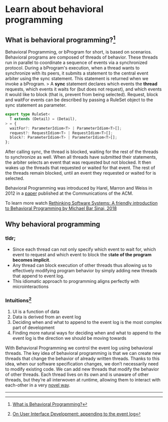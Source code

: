 # Learn about behavioral programming

## What is behavioral programming?[^1]

Behavioral Programming, or bProgram for short, is based on scenarios. Behavioral
programs are composed of threads of behavior. These threads run in parallel to
coordinate a sequence of events via a synchronized protocol. During a bProgram's
execution, when a thread wants to synchronize with its peers, it submits a
statement to the central event arbiter using the sync statement. This statement
is returned when we invoke a bProgram. > A **sync** statement declares which
events the **thread** requests, which events it waits for (but does not
request), and which events it would like to block (that is, prevent from being
selected). Request, block and waitFor events can be described by passing a
RuleSet object to the sync statement as parameter.

```ts
export type RuleSet<
  T extends (Detail) = (Detail),
> = {
  waitFor?: ParameterIdiom<T> | ParameterIdiom<T>[];
  request?: RequestIdiom<T> | RequestIdiom<T>[];
  block?: ParameterIdiom<T> | ParameterIdiom<T>[];
};
```

After calling sync, the thread is blocked, waiting for the rest of the threads
to synchronize as well. When all threads have submitted their statements, the
arbiter selects an event that was requested but not blocked. It then wakes up
the threads that requested or waited for that event. The rest of the threads
remain blocked, until an event they requested or waited for is selected.

Behavioral Programming was introduced by Harel, Marron and Weiss in 2012 in a
[paper](../assets/behavioral-programming.pdf) published at the Communications of
the ACM.

To learn more watch
[Rethinking Software Systems: A friendly introduction to Behavioral Programming by Michael Bar Sinai, 2018](https://youtu.be/PW8VdWA0UcA)

## Why behavioral programming

### tldr;

- Since each thread can not only specify which event to wait for, which event to
  request and which event to block the s**tate of the program becomes
  implicit**.
- Any thread can block execution of other threads thus allowing us to
  effectively modifying program behavior by simply adding new threads that
  append to event log.
- This idiomatic approach to programming aligns perfectly with microinteractions

### Intuitions[^2]

1. UI is a function of data
2. Data is derived from an event log
3. Deciding when and what to append to the event log is the most complex part of
   development
4. Finding more natural ways for deciding when and what to append to the event
   log is the direction we should be moving towards

With Behavioral Programming we control the event log using behavioral threads.
The key idea of behavioral programming is that we can create new threads that
change the behavior of already written threads. Thanks to this idea, when our
software specification changes, we don’t necessarily need to modify existing
code. We can add new threads that modify the behavior of other threads. Each
thread lives on its own and is unaware of other threads, but they’re all
interwoven at runtime, allowing them to interact with each-other in a very
[novel way](#what-is-behavioral-programming1).

---

[^1]: [What is Behavioral Programming?](https://bpjs.readthedocs.io/en/latest/BPjsTutorial/index.html)

[^2]: [On User Interface Development: appending to the event log](https://medium.com/@lmatteis/on-user-interface-development-appending-to-the-event-log-8d8ca966795d)
